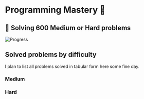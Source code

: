 # Programming Mastery :punch:

## :goal_net:  Solving 600 Medium or Hard problems 

![Progress](https://progress-bar.dev/97/?scale=600&title=InterviewGod&width=500&color=babaca&suffix=+problems+solved)

## Solved problems by difficulty
I plan to list all problems solved in tabular form here some fine day.

### Medium

### Hard

